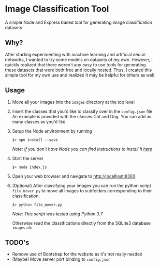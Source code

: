 # Image Classification Tool
A simple Node and Express based tool for generating image classification datasets

## Why?
After starting experimenting with machine learning and artificial neural networks, I wanted to try some models on datasets of my own. However, I quickly realized that there weren't any easy to use tools for generating these datasets that were both free and locally hosted. Thus, I created this simple tool for my own use and realized it may be helpful for others as well.

## Usage
1. Move all your images into the `images` directory at the top level

2. Insert the classes that you'd like to classify over in the `config.json` file. An example is provided with the classes Cat and Dog. You can add as many classes as you'd like

3. Setup the Node environment by running
    ```shell
    $> npm install --save
    ```
    *Note: If you don't have Node you can find instructions to install it [here](https://nodejs.org)*

4. Start the server
    ```shell
    $> node index.js
    ```
5. Open your web browser and navigate to [http://localhost:8080](http://localhost:8080)

6. (Optional) After classifying your images you can run the python script `file_mover.py` to move all images to subfolders corresponding to their classification.
    ```shell
    $> python file_mover.py
    ```
    *Note: This script was tested using Python 3.7*
    
    Otherwise read the classifications directly from the SQLite3 database `images.db`

## TODO's
* Remove use of Bootstrap for the website as it's not really needed
* (Maybe) Move server port binding to `config.json`